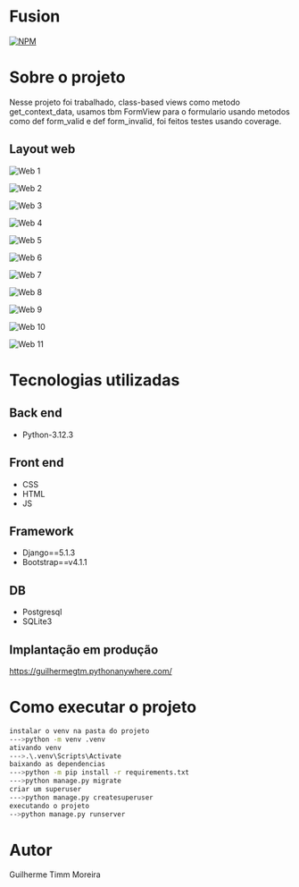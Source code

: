 #  Fusion
[![NPM](https://img.shields.io/npm/l/react)](https://github.com/GuilhermeGTM/ProjetoFilmes/blob/main/LICENSE) 

# Sobre o projeto
Nesse projeto foi trabalhado, class-based views como metodo get_context_data, usamos tbm FormView para o formulario usando metodos como def form_valid e def form_invalid, foi feitos testes usando coverage.
  

## Layout web
![Web 1](https://github.com/GuilhermeGTM/fusion/blob/master/demo/1.png)

![Web 2](https://github.com/GuilhermeGTM/fusion/blob/master/demo/2.png)

![Web 3](https://github.com/GuilhermeGTM/fusion/blob/master/demo/3.png)

![Web 4](https://github.com/GuilhermeGTM/fusion/blob/master/demo/4.png)

![Web 5](https://github.com/GuilhermeGTM/fusion/blob/master/demo/5.png)

![Web 6](https://github.com/GuilhermeGTM/fusion/blob/master/demo/6.png)

![Web 7](https://github.com/GuilhermeGTM/fusion/blob/master/demo/7.png)

![Web 8](https://github.com/GuilhermeGTM/fusion/blob/master/demo/8.png)

![Web 9](https://github.com/GuilhermeGTM/fusion/blob/master/demo/9.png)

![Web 10](https://github.com/GuilhermeGTM/fusion/blob/master/demo/10.png)

![Web 11](https://github.com/GuilhermeGTM/fusion/blob/master/demo/teste1.png)

# Tecnologias utilizadas

## Back end
- Python-3.12.3

## Front end
- CSS
- HTML
- JS

## Framework
- Django==5.1.3
- Bootstrap==v4.1.1

## DB
- Postgresql
- SQLite3

## Implantação em produção
https://guilhermegtm.pythonanywhere.com/

# Como executar o projeto

```bash
instalar o venv na pasta do projeto
--->python -m venv .venv
ativando venv
--->.\.venv\Scripts\Activate
baixando as dependencias
--->python -m pip install -r requirements.txt
--->python manage.py migrate
criar um superuser
--->python manage.py createsuperuser
executando o projeto
-->python manage.py runserver
```

# Autor

Guilherme Timm Moreira

